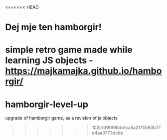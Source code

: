 <<<<<<< HEAD
# Dej mje ten hamborgir!

simple retro game made while learning JS objects - https://majkamajka.github.io/hamborgir/
=======
# hamborgir-level-up
upgrade of hamborgir game, as a revision of js objects
>>>>>>> 102c1d19698db1ca5a2175563b77e4aa3773dcbb
